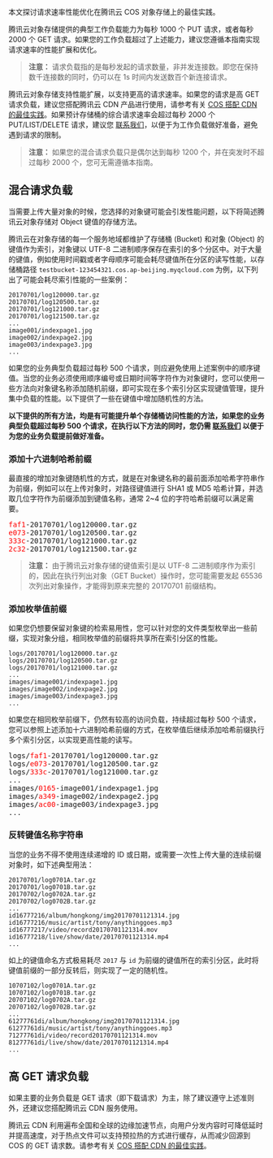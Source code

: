 本文探讨请求速率性能优化在腾讯云 COS 对象存储上的最佳实践。

腾讯云对象存储提供的典型工作负载能力为每秒 1000 个 PUT 请求，或者每秒 2000 个 GET 请求。如果您的工作负载超过了上述能力，建议您遵循本指南实现请求速率的性能扩展和优化。

> **注意：**
> 请求负载指的是每秒发起的请求数量，非并发连接数。即您在保持数千连接数的同时，仍可以在 1s 时间内发送数百个新连接请求。


腾讯云对象存储支持性能扩展，以支持更高的请求速率。如果您的请求是高 GET 请求负载，建议您搭配腾讯云 CDN 产品进行使用，请参考有关 [COS 搭配 CDN 的最佳实践](https://cloud.tencent.com/document/product/436/8467)。如果预计存储桶的综合请求速率会超过每秒 2000 个 PUT/LIST/DELETE 请求，建议您 [联系我们](https://cloud.tencent.com/document/product/282/1558)，以便于为工作负载做好准备，避免遇到请求的限制。

> **注意：**
>如果您的混合请求负载只是偶尔达到每秒 1200 个，并在突发时不超过每秒 2000 个，您可无需遵循本指南。

## 混合请求负载

当需要上传大量对象的时候，您选择的对象键可能会引发性能问题，以下将简述腾讯云对象存储对 Object 键值的存储方法。

腾讯云在对象存储的每一个服务地域都维护了存储桶 (Bucket) 和对象 (Object) 的键值作为索引，对象键以 UTF-8 二进制顺序保存在索引的多个分区中。对于大量的键值，例如使用时间戳或者字母顺序可能会耗尽键值所在分区的读写性能，以存储桶路径 `testbucket-123454321.cos.ap-beijing.myqcloud.com` 为例，以下列出了可能会耗尽索引性能的一些案例：

```
20170701/log120000.tar.gz
20170701/log120500.tar.gz
20170701/log121000.tar.gz
20170701/log121500.tar.gz
...
image001/indexpage1.jpg
image002/indexpage2.jpg
image003/indexpage3.jpg
...
```

如果您的业务典型负载超过每秒 500 个请求，则应避免使用上述案例中的顺序键值。当您的业务必须使用顺序编号或日期时间等字符作为对象键时，您可以使用一些方法向对象键名称添加随机前缀，即可实现在多个索引分区实现键值管理，提升集中负载的性能。以下提供了一些在键值中增加随机性的方法。

**以下提供的所有方法，均是有可能提升单个存储桶访问性能的方法，如果您的业务典型负载超过每秒 500 个请求，在执行以下方法的同时，您仍需 [联系我们](https://cloud.tencent.com/document/product/282/1558) 以便于为您的业务负载提前做好准备。**

### 添加十六进制哈希前缀

最直接的增加对象键随机性的方式，就是在对象键名称的最前面添加哈希字符串作为前缀，例如可以在上传对象时，对路径键值进行 SHA1 或 MD5 哈希计算，并选取几位字符作为前缀添加到键值名称，通常 2~4 位的字符哈希前缀可以满足需要。
<pre>
<font color="red">faf1</font>-20170701/log120000.tar.gz
<font color="red">e073</font>-20170701/log120500.tar.gz
<font color="red">333c</font>-20170701/log121000.tar.gz
<font color="red">2c32</font>-20170701/log121500.tar.gz
</pre>

> **注意：**
>由于腾讯云对象存储的键值索引是以 UTF-8 二进制顺序作为索引的，因此在执行列出对象（GET Bucket）操作时，您可能需要发起 65536 次列出对象操作，才能得到原来完整的 20170701 前缀结构。

### 添加枚举值前缀

如果您仍想要保留对象键的检索易用性，您可以针对您的文件类型枚举出一些前缀，实现对象分组，相同枚举值的前缀将共享所在索引分区的性能。

```
logs/20170701/log120000.tar.gz
logs/20170701/log120500.tar.gz
logs/20170701/log121000.tar.gz
...
images/image001/indexpage1.jpg
images/image002/indexpage2.jpg
images/image003/indexpage3.jpg
...
```

如果您在相同枚举前缀下，仍然有较高的访问负载，持续超过每秒 500 个请求，您可以参照上述添加十六进制哈希前缀的方式，在枚举值后继续添加哈希前缀执行多个索引分区，以实现更高性能的读写。
<pre>
logs/<font color="red">faf1</font>-20170701/log120000.tar.gz
logs/<font color="red">e073</font>-20170701/log120500.tar.gz
logs/<font color="red">333c</font>-20170701/log121000.tar.gz
...
images/<font color="red">0165</font>-image001/indexpage1.jpg
images/<font color="red">a349</font>-image002/indexpage2.jpg
images/<font color="red">ac00</font>-image003/indexpage3.jpg
...
</pre>

### 反转键值名称字符串

当您的业务不得不使用连续递增的 ID 或日期，或需要一次性上传大量的连续前缀对象时，如下述典型用法：

```
20170701/log0701A.tar.gz
20170701/log0701B.tar.gz
20170702/log0702A.tar.gz
20170702/log0702B.tar.gz
...
id16777216/album/hongkong/img20170701121314.jpg
id16777216/music/artist/tony/anythinggoes.mp3
id16777217/video/record20170701121314.mov
id16777218/live/show/date/20170701121314.mp4
...
```

如上的键值命名方式极易耗尽 `2017` 与 `id` 为前缀的键值所在的索引分区，此时将键值前缀的一部分反转后，则实现了一定的随机性。

```
10707102/log0701A.tar.gz
10707102/log0701B.tar.gz
20707102/log0702A.tar.gz
20707102/log0702B.tar.gz
...
61277761di/album/hongkong/img20170701121314.jpg
61277761di/music/artist/tony/anythinggoes.mp3
71277761di/video/record20170701121314.mov
81277761di/live/show/date/20170701121314.mp4
...
```

## 高 GET 请求负载

如果主要的业务负载是 GET 请求（即下载请求）为主，除了建议遵守上述准则外，还建议您搭配腾讯云 CDN 服务使用。

腾讯云 CDN 利用遍布全国和全球的边缘加速节点，向用户分发内容时可降低延时并提高速度，对于热点文件可以支持预拉热的方式进行缓存，从而减少回源到 COS 的 GET 请求数。请参考有关 [COS 搭配 CDN 的最佳实践](https://cloud.tencent.com/document/product/436/8467)。
